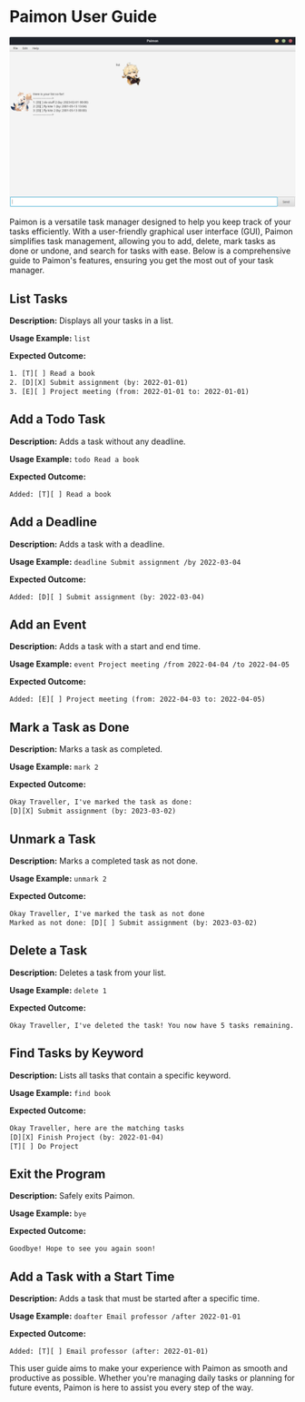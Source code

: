 # Paimon User Guide

![Paimon User Interface](Ui.png)

Paimon is a versatile task manager designed to help you keep track of your tasks efficiently. With a user-friendly graphical user interface (GUI), Paimon simplifies task management, allowing you to add, delete, mark tasks as done or undone, and search for tasks with ease. Below is a comprehensive guide to Paimon's features, ensuring you get the most out of your task manager.

## List Tasks

**Description:** Displays all your tasks in a list.

**Usage Example:** `list`

**Expected Outcome:**

    1. [T][ ] Read a book
    2. [D][X] Submit assignment (by: 2022-01-01)
    3. [E][ ] Project meeting (from: 2022-01-01 to: 2022-01-01)

## Add a Todo Task

**Description:** Adds a task without any deadline.

**Usage Example:** `todo Read a book`

**Expected Outcome:**

    Added: [T][ ] Read a book

## Add a Deadline

**Description:** Adds a task with a deadline.

**Usage Example:** `deadline Submit assignment /by 2022-03-04`

**Expected Outcome:**

    Added: [D][ ] Submit assignment (by: 2022-03-04)

## Add an Event

**Description:** Adds a task with a start and end time.

**Usage Example:** `event Project meeting /from 2022-04-04 /to 2022-04-05`

**Expected Outcome:**

    Added: [E][ ] Project meeting (from: 2022-04-03 to: 2022-04-05)

## Mark a Task as Done

**Description:** Marks a task as completed.

**Usage Example:** `mark 2`

**Expected Outcome:**

    Okay Traveller, I've marked the task as done:
    [D][X] Submit assignment (by: 2023-03-02)

## Unmark a Task

**Description:** Marks a completed task as not done.

**Usage Example:** `unmark 2`

**Expected Outcome:**

    Okay Traveller, I've marked the task as not done
    Marked as not done: [D][ ] Submit assignment (by: 2023-03-02)


## Delete a Task

**Description:** Deletes a task from your list.

**Usage Example:** `delete 1`

**Expected Outcome:**

    Okay Traveller, I've deleted the task! You now have 5 tasks remaining.


## Find Tasks by Keyword

**Description:** Lists all tasks that contain a specific keyword.

**Usage Example:** `find book`

**Expected Outcome:**

    Okay Traveller, here are the matching tasks
    [D][X] Finish Project (by: 2022-01-04)
    [T][ ] Do Project


## Exit the Program

**Description:** Safely exits Paimon.

**Usage Example:** `bye`

**Expected Outcome:**

    Goodbye! Hope to see you again soon!

## Add a Task with a Start Time

**Description:** Adds a task that must be started after a specific time.

**Usage Example:** `doafter Email professor /after 2022-01-01`

**Expected Outcome:**

    Added: [T][ ] Email professor (after: 2022-01-01)


This user guide aims to make your experience with Paimon as smooth and productive as possible. Whether you're managing daily tasks or planning for future events, Paimon is here to assist you every step of the way.
